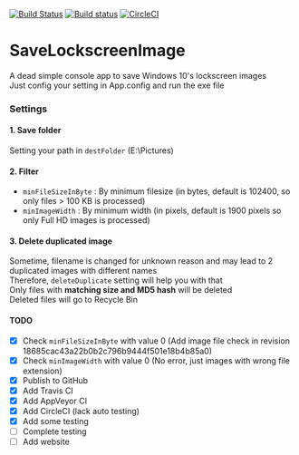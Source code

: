 [![Build Status](https://travis-ci.org/MinhThienDX/SaveLockscreenImage.svg?branch=master)](https://travis-ci.org/MinhThienDX/SaveLockscreenImage)
[![Build status](https://ci.appveyor.com/api/projects/status/bo8xopcrp6h4jjo8/branch/master?svg=true)](https://ci.appveyor.com/project/MinhThienDX/savelockscreenimage/branch/master)
[![CircleCI](https://circleci.com/gh/MinhThienDX/SaveLockscreenImage/tree/master.svg?style=svg)](https://circleci.com/gh/MinhThienDX/SaveLockscreenImage/tree/master)

# SaveLockscreenImage
A dead simple console app to save Windows 10's lockscreen images  
Just config your setting in App.config and run the exe file

### Settings
#### 1. Save folder
Setting your path in `destFolder` (E:\Pictures)
#### 2. Filter
   - `minFileSizeInByte` : By minimum filesize (in bytes, default is 102400, so only files > 100 KB is processed)
   - `minImageWidth` : By minimum width (in pixels, default is 1900 pixels so only Full HD images is processed)
#### 3. Delete duplicated image  
Sometime, filename is changed for unknown reason and may lead to 2 duplicated images with different names  
Therefore, `deleteDuplicate` setting will help you with that  
Only files with **matching size and MD5 hash** will be deleted  
Deleted files will go to Recycle Bin

#### TODO
- [x] Check `minFileSizeInByte` with value 0 (Add image file check in revision 18685cac43a22b0b2c796b9444f501e18b4b85a0)
- [x] Check `minImageWidth` with value 0 (No error, just images with wrong file extension)
- [x] Publish to GitHub
- [x] Add Travis CI
- [x] Add AppVeyor CI
- [x] Add CircleCI (lack auto testing)
- [x] Add some testing
- [ ] Complete testing
- [ ] Add website